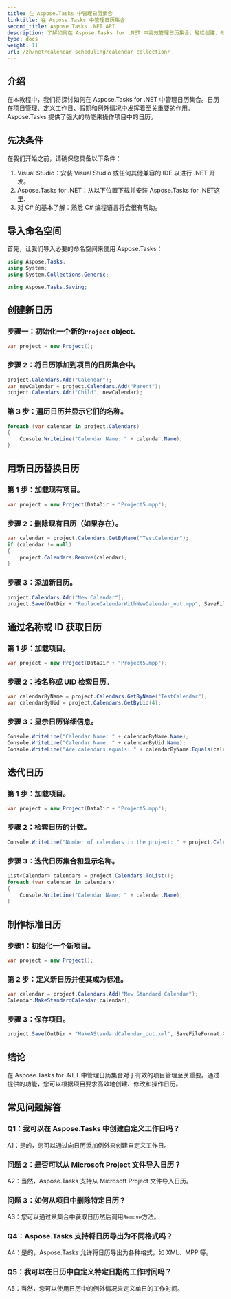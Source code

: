 ```yaml
---
title: 在 Aspose.Tasks 中管理日历集合
linktitle: 在 Aspose.Tasks 中管理日历集合
second_title: Aspose.Tasks .NET API
description: 了解如何在 Aspose.Tasks for .NET 中高效管理日历集合。轻松创建、修改和操作日历。
type: docs
weight: 11
url: /zh/net/calendar-scheduling/calendar-collection/
---
```

## 介绍

在本教程中，我们将探讨如何在 Aspose.Tasks for .NET 中管理日历集合。日历在项目管理、定义工作日、假期和例外情况中发挥着至关重要的作用。 Aspose.Tasks 提供了强大的功能来操作项目中的日历。

## 先决条件

在我们开始之前，请确保您具备以下条件：

1. Visual Studio：安装 Visual Studio 或任何其他兼容的 IDE 以进行 .NET 开发。
2.  Aspose.Tasks for .NET：从以下位置下载并安装 Aspose.Tasks for .NET[这里](https://releases.aspose.com/tasks/net/).
3. 对 C# 的基本了解：熟悉 C# 编程语言将会很有帮助。

## 导入命名空间

首先，让我们导入必要的命名空间来使用 Aspose.Tasks：

```csharp
using Aspose.Tasks;
using System;
using System.Collections.Generic;

using Aspose.Tasks.Saving;

```

## 创建新日历

### 步骤一：初始化一个新的`Project` object.
```csharp
var project = new Project();
```

### 步骤 2：将日历添加到项目的日历集合中。
```csharp
project.Calendars.Add("Calendar");
var newCalendar = project.Calendars.Add("Parent");
project.Calendars.Add("Child", newCalendar);
```

### 第 3 步：遍历日历并显示它们的名称。
```csharp
foreach (var calendar in project.Calendars)
{
    Console.WriteLine("Calendar Name: " + calendar.Name);
}
```

## 用新日历替换日历

### 第 1 步：加载现有项目。
```csharp
var project = new Project(DataDir + "Project5.mpp");
```

### 步骤 2：删除现有日历（如果存在）。
```csharp
var calendar = project.Calendars.GetByName("TestCalendar");
if (calendar != null)
{
    project.Calendars.Remove(calendar);
}
```

### 步骤 3：添加新日历。
```csharp
project.Calendars.Add("New Calendar");
project.Save(OutDir + "ReplaceCalendarWithNewCalendar_out.mpp", SaveFileFormat.Mpp);
```

## 通过名称或 ID 获取日历

### 第 1 步：加载项目。
```csharp
var project = new Project(DataDir + "Project5.mpp");
```

### 步骤 2：按名称或 UID 检索日历。
```csharp
var calendarByName = project.Calendars.GetByName("TestCalendar");
var calendarByUid = project.Calendars.GetByUid(4);
```

### 步骤 3：显示日历详细信息。
```csharp
Console.WriteLine("Calendar Name: " + calendarByName.Name);
Console.WriteLine("Calendar Name: " + calendarByUid.Name);
Console.WriteLine("Are calendars equals: " + calendarByName.Equals(calendarByUid));
```

## 迭代日历

### 第 1 步：加载项目。
```csharp
var project = new Project(DataDir + "Project5.mpp");
```

### 步骤 2：检索日历的计数。
```csharp
Console.WriteLine("Number of calendars in the project: " + project.Calendars.Count);
```

### 步骤 3：迭代日历集合和显示名称。
```csharp
List<Calendar> calendars = project.Calendars.ToList();
foreach (var calendar in calendars)
{
    Console.WriteLine("Calendar Name: " + calendar.Name);
}
```

## 制作标准日历

### 步骤1：初始化一个新项目。
```csharp
var project = new Project();
```

### 第 2 步：定义新日历并使其成为标准。
```csharp
var calendar = project.Calendars.Add("New Standard Calendar");
Calendar.MakeStandardCalendar(calendar);
```

### 步骤 3：保存项目。
```csharp
project.Save(OutDir + "MakeAStandardCalendar_out.xml", SaveFileFormat.Xml);
```

## 结论

在 Aspose.Tasks for .NET 中管理日历集合对于有效的项目管理至关重要。通过提供的功能，您可以根据项目要求高效地创建、修改和操作日历。

## 常见问题解答

### Q1：我可以在 Aspose.Tasks 中创建自定义工作日吗？

A1：是的，您可以通过向日历添加例外来创建自定义工作日。

### 问题 2：是否可以从 Microsoft Project 文件导入日历？

A2：当然，Aspose.Tasks 支持从 Microsoft Project 文件导入日历。

### 问题 3：如何从项目中删除特定日历？

 A3：您可以通过从集合中获取日历然后调用`Remove`方法。

### Q4：Aspose.Tasks 支持将日历导出为不同格式吗？

A4：是的，Aspose.Tasks 允许将日历导出为各种格式，如 XML、MPP 等。

### Q5：我可以在日历中自定义特定日期的工作时间吗？

A5：当然，您可以使用日历中的例外情况来定义单日的工作时间。